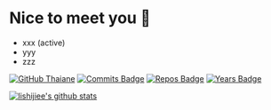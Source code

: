 # Nice to meet you 👋

- xxx (active)
- yyy
- zzz

[![GitHub Thaiane](https://img.shields.io/github/followers/lishijiee?label=follow&style=social)](https://github.com/Thaiane)
[![Commits Badge](https://badges.pufler.dev/commits/monthly/lishijiee)](https://badges.pufler.dev)
[![Repos Badge](https://badges.pufler.dev/repos/lishijiee)](https://badges.pufler.dev)
[![Years Badge](https://badges.pufler.dev/years/lishijiee)](https://badges.pufler.dev)
  

[![lishijiee's github stats](https://github-readme-stats.vercel.app/api?username=lishijiee&theme=tokyonight)](https://github.com/lishijiee/github-readme-stats)    




<!---

[![Top Langs](https://github-readme-stats.vercel.app/api/top-langs/?username=lishijiee&layout=compact)](https://github.com/lishijiee/github-readme-stats)  


## 【repo 仓库】  
[个人学习成长记录笔记](https://github.com/lishijiee/eee)


![访问次数](https://visitor-badge.glitch.me/badge?page_id=lishijiee.readme)  

![Github COntribution](https://ghchart.rshah.org/409ba5/lishijiee)

> Hi, I’m @lishijie**e**, a Java developer 💖 
- 💞️ I’m looking to collaborate on ...    
- 📫 How to reach me ...   
- 👀 I’m interested in ...
- 🌱 I’m currently learning ...

theme:
  synthwave 白标红字
  cobalt 红标绿字
  onedark 黄标红字
  gruvbox 黄标绿字
  tokyonight 蓝标青字
  merko 黄标青字
  radical 红标绿字
  dark 白标灰字

TODO  

lishijiee/lishijiee is a ✨ special ✨ repository because its `README.md` (this file) appears on your GitHub profile.
You can click the Preview link to take a look at your changes.
--->
